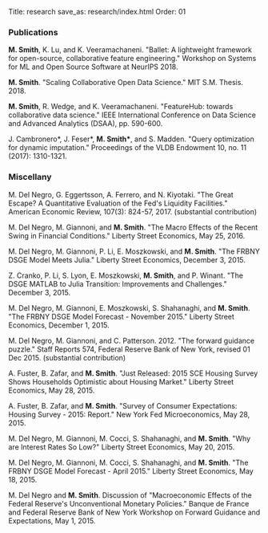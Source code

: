 Title: research
save_as: research/index.html
Order: 01

### Publications

__M. Smith__, K. Lu, and K. Veeramachaneni. "Ballet: A lightweight framework for
    open-source, collaborative feature engineering." Workshop on Systems for ML and Open Source Software at NeurIPS 2018.
    <a target="_blank" href="http://learningsys.org/nips18/assets/papers/15CameraReadySubmissionneurips_sysml_2018-8.pdf"><i class="fa fa-file-pdf-o fa-1" aria-hidden="true"></i></a>
    <a target="_blank" href="{filename}/files/smith2018ballet.bib"><i class="fa fa-quote-right fa-1" aria-hidden="true"></i></a>

__M. Smith__. "Scaling Collaborative Open Data Science." MIT S.M. Thesis. 2018.
    <a target="_blank" href="{filename}/files/Micah J Smith SM Thesis.pdf"><i class="fa fa-file-pdf-o fa-1" aria-hidden="true"></i></a>
    <a target="_blank" href="{filename}/files/smith2018scaling.bib"><i class="fa fa-quote-right fa-1" aria-hidden="true"></i></a>

__M. Smith__, R. Wedge, and K. Veeramachaneni. "FeatureHub: towards collaborative data
    science." IEEE International Conference on Data Science and Advanced Analytics (DSAA), pp. 590-600.
    <a target="_blank" href="{filename}/files/featurehub-smith.pdf"><i class="fa fa-file-pdf-o fa-1" aria-hidden="true"></i></a>
    <a target="_blank" href="{filename}/files/smith2017feature.bib"><i class="fa fa-quote-right fa-1" aria-hidden="true"></i></a>
    <a href="{filename}/pages/research/featurehub.md"><i class="fa fa-film fa-1" aria-hidden="true"></i></a>

J. Cambronero*, J. Feser*, __M. Smith*__, and S. Madden. "Query optimization for
    dynamic imputation." Proceedings of the VLDB Endowment 10, no. 11 (2017): 1310-1321.
    <a target="_blank" href="http://www.vldb.org/pvldb/vol10/p1310-feser.pdf"><i class="fa fa-file-pdf-o fa-1" aria-hidden="true"></i></a>
    <a target="_blank" href="{filename}/files/cambronero2017query.bib"><i class="fa fa-quote-right fa-1" aria-hidden="true"></i></a>

### Miscellany

M. Del Negro, G. Eggertsson, A. Ferrero, and N. Kiyotaki. "The Great
    Escape? A Quantitative Evaluation of the Fed's Liquidity Facilities." American Economic
    Review, 107(3): 824-57, 2017.
    (substantial contribution)
    <a target="_blank" href="https://www.aeaweb.org/articles?id=10.1257/aer.20121660"><i class="fa fa-link fa-1" aria-hidden="true"></i></a>

M. Del Negro, M. Giannoni, and __M. Smith__. "The Macro Effects of the Recent Swing in
    Financial Conditions." Liberty Street Economics, May 25, 2016.
    <a target="_blank" href="http://libertystreeteconomics.newyorkfed.org/2016/05/the-macro-effects-of-the-recent-swing-in-financial-conditions.html"><i class="fa fa-link fa-1" aria-hidden="true"></i></a>

M. Del Negro, M. Giannoni, P. Li, E. Moszkowski, and __M. Smith__. "The FRBNY DSGE Model
    Meets Julia." Liberty Street Economics, December 3, 2015.
    <a target="_blank" href="http://libertystreeteconomics.newyorkfed.org/2015/12/the-frbny-dsge-model-meets-julia.html"><i class="fa fa-link fa-1" aria-hidden="true"></i></a>

Z. Cranko, P. Li, S. Lyon, E. Moszkowski, __M. Smith__, and P. Winant. "The DSGE MATLAB to
    Julia Transition: Improvements and Challenges." December 3, 2015.
    <a target="_blank" href="https://github.com/FRBNY-DSGE/DSGE.jl/blob/v0.1.0/doc/MatlabToJuliaTransition.md"><i class="fa fa-link fa-1" aria-hidden="true"></i></a>

M. Del Negro, M. Giannoni, E. Moszkowski, S. Shahanaghi, and __M. Smith__. "The FRBNY DSGE
    Model Forecast - November 2015." Liberty Street Economics, December 1, 2015.
    <a target="_blank" href="http://libertystreeteconomics.newyorkfed.org/2015/12/the-frbny-dsge-model-forecastnovember-2015.html"><i class="fa fa-link fa-1" aria-hidden="true"></i></a>

M. Del Negro, M. Giannoni, and C. Patterson. 2012.  "The forward guidance
    puzzle." Staff Reports 574, Federal Reserve Bank of New York, revised 01 Dec 2015.
    (substantial contribution)
    <a target="_blank" href="https://www.newyorkfed.org/medialibrary/media/research/staff_reports/sr574.html"><i class="fa fa-file-pdf-o fa-1" area-hidden="true"></i></a>

A. Fuster, B. Zafar, and __M. Smith__. "Just Released: 2015 SCE Housing Survey Shows
    Households Optimistic about Housing Market." Liberty Street Economics, May 28, 2015.
    <a target="_blank" href="http://libertystreeteconomics.newyorkfed.org/2015/05/just-released-2015-sce-housing-survey-shows-households-optimistic-about-housing-market.html"><i class="fa fa-link fa-1" aria-hidden="true"></i></a>

A. Fuster, B. Zafar, and __M. Smith__. "Survey of Consumer Expectations: Housing Survey -
    2015: Report." New York Fed Microeconomics, May 28, 2015.
    <a target="_blank" href="https://www.newyorkfed.org/medialibrary/interactives/sce/sce/downloads/data/2015-SCE-Housing-Survey.pdf"><i class="fa fa-link fa-1" aria-hidden="true"></i></a>

M. Del Negro, M. Giannoni, M. Cocci, S. Shahanaghi, and __M. Smith__. "Why are Interest
    Rates So Low?" Liberty Street Economics, May 20, 2015.
    <a target="_blank" href="http://libertystreeteconomics.newyorkfed.org/2015/05/why-are-interest-rates-so-low.html"><i class="fa fa-link fa-1" aria-hidden="true"></i></a>

M. Del Negro, M. Giannoni, M. Cocci, S. Shahanaghi, and __M. Smith__. "The FRBNY DSGE Model
    Forecast - April 2015." Liberty Street Economics, May 18, 2015.
    <a target="_blank" href="http://libertystreeteconomics.newyorkfed.org/2015/05/the-frbny-dsge-model-forecast-april-2015.html"><i class="fa fa-link fa-1" aria-hidden="true"></i></a>

M. Del Negro and __M. Smith__. Discussion of "Macroeconomic Effects of the Federal
    Reserve's Unconventional Monetary Policies." Banque de France and Federal Reserve Bank of
    New York Workshop on Forward Guidance and Expectations, May 1, 2015.
